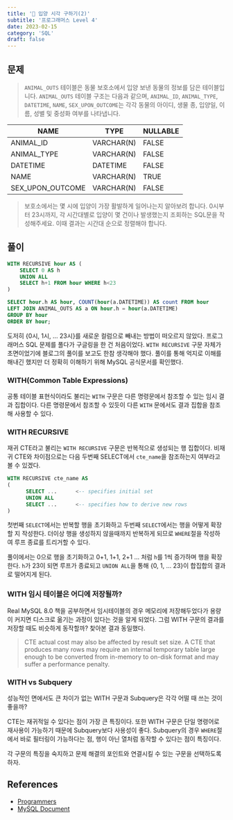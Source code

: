 ```yaml
---
title: '🧠 입양 시각 구하기(2)'
subtitle: '프로그래머스 Level 4'
date: 2023-02-15
category: 'SQL'
draft: false
---
```


## 문제

> `ANIMAL_OUTS` 테이블은 동물 보호소에서 입양 보낸 동물의 정보를 담은 테이블입니다.
> `ANIMAL_OUTS` 테이블 구조는 다음과 같으며, `ANIMAL_ID`, `ANIMAL_TYPE`, `DATETIME`, `NAME`, `SEX_UPON_OUTCOME`는 각각 동물의 아이디, 생물 종, 입양일, 이름, 성별 및 중성화 여부를 나타냅니다.
 
| NAME             | TYPE       | NULLABLE |
|------------------|------------|----------|
| ANIMAL_ID        | VARCHAR(N) | FALSE    |
| ANIMAL_TYPE      | VARCHAR(N) | FALSE    |
| DATETIME         | DATETIME   | FALSE    |
| NAME             | VARCHAR(N) | TRUE     |
| SEX_UPON_OUTCOME | VARCHAR(N) | FALSE    |
 
> 보호소에서는 몇 시에 입양이 가장 활발하게 일어나는지 알아보려 합니다. 
> 0시부터 23시까지, 각 시간대별로 입양이 몇 건이나 발생했는지 조회하는 SQL문을 작성해주세요. 
> 이때 결과는 시간대 순으로 정렬해야 합니다.

## 풀이

```sql
WITH RECURSIVE hour AS (
	SELECT 0 AS h
	UNION ALL
	SELECT h+1 FROM hour WHERE h<23
)

SELECT hour.h AS hour, COUNT(hour(a.DATETIME)) AS count FROM hour
LEFT JOIN ANIMAL_OUTS AS a ON hour.h = hour(a.DATETIME)
GROUP BY hour
ORDER BY hour;
```

도저히 {0시, 1시, … 23시}를 새로운 컬럼으로 빼내는 방법이 떠오르지 않았다.
프로그래머스 SQL 문제를 풀다가 구글링을 한 건 처음이었다.
`WITH RECURSIVE` 구문 자체가 초면이었기에 블로그의 풀이를 보고도 한참 생각해야 했다.
풀이를 통해 억지로 이해를 해내긴 했지만 더 정확히 이해하기 위해 MySQL 공식문서를 확인했다.

### WITH(Common Table Expressions)

공통 테이블 표현식이라도 불리는 `WITH` 구문은 다른 명령문에서 참조할 수 있는 임시 결과 집합이다.
다른 명령문에서 참조할 수 있듯이 다른 `WITH` 문에서도 결과 집합을 참조해 사용할 수 있다.

### WITH RECURSIVE

재귀 CTE라고 불리는 `WITH RECURSIVE` 구문은 반복적으로 생성되는 행 집합이다.
비재귀 CTE와 차이점으로는 다음 두번째 SELECT에서 `cte_name`을 참조하는지 여부라고 볼 수 있겠다.

```sql
WITH RECURSIVE cte_name AS
(
	  SELECT ...      <-- specifies initial set
	  UNION ALL
	  SELECT ...      <-- specifies how to derive new rows
)
```

첫번째 `SELECT`에서는 반복할 행을 초기화하고 두번째 `SELECT`에서는 행을 어떻게 확장할 지 작성한다.
더이상 행을 생성하지 않을때까지 반복하게 되므로 `WHERE`절을 작성하여 루프 종료를 트리거할 수 있다.

풀이에서는 0으로 행을 초기화하고 0+1, 1+1, 2+1 … 처럼 `h`를 1씩 증가하며 행을 확장한다.
`h`가 23이 되면 루프가 종료되고 `UNION ALL`을 통해 {0, 1, … 23}이 합집합의 결과로 떨어지게 된다.

### WITH 임시 테이블은 어디에 저장될까?

Real MySQL 8.0 책을 공부하면서 임시테이블의 경우 메모리에 저장해두었다가 용량이 커지면 디스크로 옮기는 과정이 있다는 것을 알게 되었다.
그럼 WITH 구문의 결과를 저장할 때도 비슷하게 동작할까? 찾아본 결과 동일했다.

> CTE actual cost may also be affected by result set size. 
> A CTE that produces many rows may require an internal temporary table large enough to be converted from in-memory to on-disk format and may suffer a performance penalty.

### WITH vs Subquery

성능적인 면에서도 큰 차이가 없는 WITH 구문과 Subquery은 각각 어떨 때 쓰는 것이 좋을까?

CTE는 재귀적일 수 있다는 점이 가장 큰 특징이다. 또한 WITH 구문은 단일 명령어로 재사용이 가능하기 때문에 Subquery보다 사용성이 좋다.
Subquery의 경우 `WHERE`절에서 바로 필터링이 가능하다는 점, 행이 아닌 열처럼 동작할 수 있다는 점이 특징이다.

각 구문의 특징을 숙지하고 문제 해결의 포인트와 연결시킬 수 있는 구문을 선택하도록 하자.


## References

* [Programmers](https://school.programmers.co.kr/learn/courses/30/lessons/59413)
* [MySQL Document](https://dev.mysql.com/doc/refman/8.0/en/with.html)

